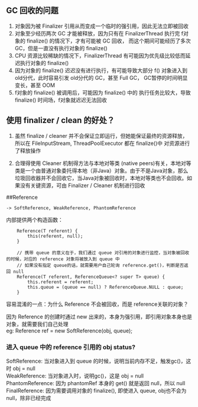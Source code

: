 
## GC 回收的问题

1. 对象因为被 Finalizer 引用从而变成一个临时的强引用，因此无法立即被回收
2. 对象至少经历两次 GC 才能被释放，因为只有在 FinalizerThread 执行完 f对象的 finalize() 的情况下，才有可能被 GC 回收，
   而这个期间可能经历了多次 GC，但是一直没有执行对象的 finalize()
3. CPU 资源比较稀缺的情况下，FinalizerThread 有可能因为优先级比较低而延迟执行对象的 finalize()
4. 因为对象的 finalize() 迟迟没有进行执行，有可能导致大部分 f() 对象进入到 old分代，此时容易引发 old分代的 GC，甚至 Full GC，
    GC暂停的时间明显变长，甚至 OOM
5. f对象的 finalize() 被调用后，可能因为 finalize() 中的 执行任务比较大，导致 finalize() 时间场，f对象就迟迟无法回收


## 使用 finalizer / clean 的好处？

1. 虽然 finalize / cleaner 并不会保证立即运行，但她能保证最终的资源释放，所以在 FileInputStream, ThreadPoolExecutor 都在 finalize()中
    对资源进行了释放操作
    
2. 合理得使用 Cleaner 机制得方法与本地对等类 (native peers)有关，本地对等类是一个由普通对象委托得本地（非Java）对象。由于不是Java对象，那么
    垃圾回收器并不会回收它，当Java对象被回收时，本地对等类也不会回收。如果没有关键资源，可由 Finalizer / Cleaner 机制进行回收 


##Reference 
    
    -> SoftReference, WeakReference, PhantomReference

内部提供两个构造函数：

```
    Reference(T referent) {
        this(referent, null);
    }
    
    // 携带 queue 的意义在于，我们通过 queue 对引用的对象进行监控，当对象被回收的时候，对应的 reference 对象将被放入到 queue 中
    // 如果没有指定 queue的话，就需要用户自己轮询 reference.get()，判断是否返回 null
    Reference(T referent, ReferenceQueue<? super T> queue) {
        this.referent = referent;
        this.queue = (queue == null) ? ReferenceQueue.NULL : queue;
    }
```

容易混淆的一点：为什么 Reference 不会被回收，而是 reference关联的对象？  

因为 Reference 的创建时通过 new 出来的，本身为强引用，即引用对象本身也是对象，就需要我们自己处理  
eg: Reference<Object> ref = new SoftReference(obj, queue);


### 进入 queue 中的 reference 引用的 obj status?

SoftReference: 当对象进入到 queue 的时候，说明当前内存不足，触发gc()，这时 obj = null  
WeakReference: 当对象进入时，说明gc()，这是 obj = null  
PhantomReference: 因为 phantomRef 本身的 get() 就是返回 null，所以 null
FinalReference: 因为需要调用对象的 finalize(), 即使进入 queue, obj也不会为null，除非已经完成